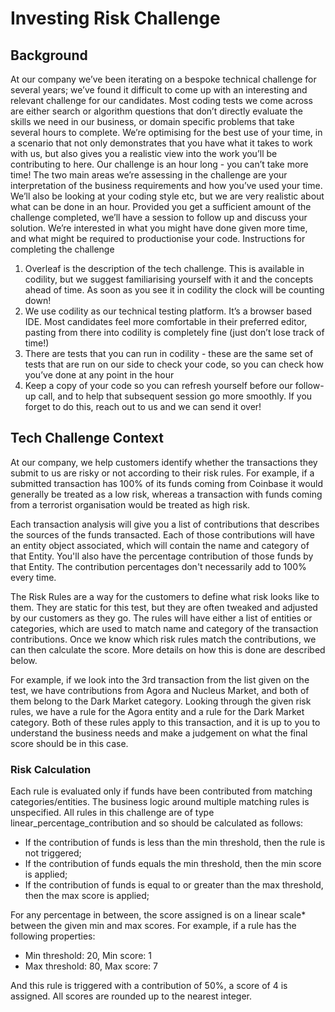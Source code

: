 # Investing Risk Challenge

## Background

At our company we’ve been iterating on a bespoke technical challenge for several years; we’ve found it difficult to come up with an interesting and relevant challenge for our candidates.
Most coding tests we come across are either search or algorithm questions that don’t directly evaluate the skills we need in our business, or domain specific problems that take several hours to complete.
We’re optimising for the best use of your time, in a scenario that not only demonstrates that you have what it takes to work with us, but also gives you a realistic view into the work you’ll be contributing to here.
Our challenge is an hour long - you can’t take more time! The two main areas we’re assessing in the challenge are your interpretation of the business requirements and how you’ve used your time. We’ll also be looking at your coding style etc, but we are very realistic about what can be done in an hour.
Provided you get a sufficient amount of the challenge completed, we’ll have a session to follow up and discuss your solution. We’re interested in what you might have done given more time, and what might be required to productionise your code.
Instructions for completing the challenge

1. Overleaf is the description of the tech challenge. This is available in codility, but we suggest familiarising yourself with it and the concepts ahead of time. As soon as you see it in codility the clock will be counting down!
2. We use codility as our technical testing platform. It’s a browser based IDE. Most candidates feel more comfortable in their preferred editor, pasting from there into codility is completely fine (just don’t lose track of time!)
3. There are tests that you can run in codility - these are the same set of tests that are run on our side to check your code, so you can check how you’ve done at any point in the hour
4. Keep a copy of your code so you can refresh yourself before our follow-up call, and to help that subsequent session go more smoothly. If you forget to do this, reach out to us and we can send it over!

## Tech Challenge Context

At our company, we help customers identify whether the transactions they submit to us are risky or not according to their risk rules. For example, if a submitted transaction has 100% of its funds coming from Coinbase it would generally be treated as a low risk, whereas a transaction with funds coming from a terrorist organisation would be treated as high risk.

Each transaction analysis will give you a list of contributions that describes the sources of the funds transacted. Each of those contributions will have an entity object associated, which will contain the name and category of that Entity. You'll also have the percentage contribution of those funds by that Entity. The contribution percentages don't necessarily add to 100% every time.

The Risk Rules are a way for the customers to define what risk looks like to them. They are static for this test, but they are often tweaked and adjusted by our customers as they go. The rules will have either a list of entities or categories, which are used to match name and category of the transaction contributions. Once we know which risk rules match the contributions, we can then calculate the score. More details on how this is done are described below.

For example, if we look into the 3rd transaction from the list given on the test, we have contributions from Agora and Nucleus Market, and both of them belong to the Dark Market category. Looking through the given risk rules, we have a rule for the Agora entity and a rule for the Dark Market category. Both of these rules apply to this transaction, and it is up to you to understand the business needs and make a judgement on what the final score should be in this case.

### Risk Calculation

Each rule is evaluated only if funds have been contributed from matching categories/entities. The business logic around multiple matching rules is unspecified.
All rules in this challenge are of type linear_percentage_contribution and so should be calculated as follows:

- If the contribution of funds is less than the min threshold, then the rule is not triggered;
- If the contribution of funds equals the min threshold, then the min score is applied;
- If the contribution of funds is equal to or greater than the max threshold, then the max
  score is applied;

For any percentage in between, the score assigned is on a linear scale\* between the given min and max scores.
For example, if a rule has the following properties:

- Min threshold: 20, Min score: 1
- Max threshold: 80, Max score: 7

And this rule is triggered with a contribution of 50%, a score of 4 is assigned. All scores are rounded up to the nearest integer.
